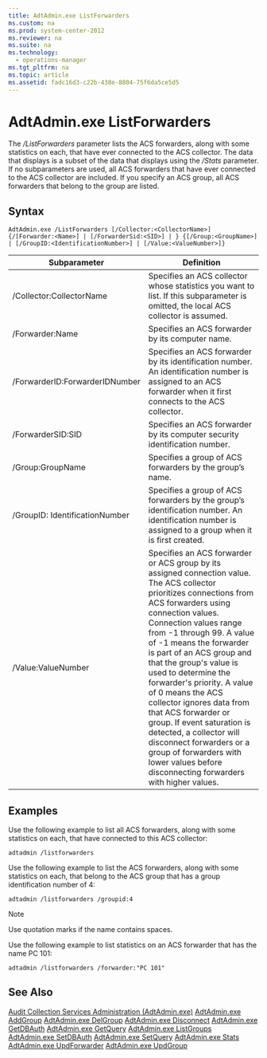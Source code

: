 ```yaml
---
title: AdtAdmin.exe ListForwarders
ms.custom: na
ms.prod: system-center-2012
ms.reviewer: na
ms.suite: na
ms.technology: 
  - operations-manager
ms.tgt_pltfrm: na
ms.topic: article
ms.assetid: fadc16d3-c22b-438e-8804-75f6da5ce5d5
---
```

# AdtAdmin.exe ListForwarders
The *\/ListForwarders* parameter lists the ACS forwarders, along with some statistics on each, that have ever connected to the ACS collector. The data that displays is a subset of the data that displays using the *\/Stats* parameter. If no subparameters are used, all ACS forwarders that have ever connected to the ACS collector are included. If you specify an ACS group, all ACS forwarders that belong to the group are listed.

## Syntax
`AdtAdmin.exe /ListForwarders [/Collector:<CollectorName>] {/[Forwarder:<Name>] | [/ForwarderSid:<SID>] | } {[/Group:<GroupName>] | [/GroupID:<IdentificationNumber>] | [/Value:<ValueNumber>]}`

|Subparameter|Definition|
|----------------|--------------|
|\/Collector:CollectorName|Specifies an ACS collector whose statistics you want to list. If this subparameter is omitted, the local ACS collector is assumed.|
|\/Forwarder:Name|Specifies an ACS forwarder by its computer name.|
|\/ForwarderID:ForwarderIDNumber|Specifies an ACS forwarder by its identification number. An identification number is assigned to an ACS forwarder when it first connects to the ACS collector.|
|\/ForwarderSID:SID|Specifies an ACS forwarder by its computer security identification number.|
|\/Group:GroupName|Specifies a group of ACS forwarders by the group’s name.|
|\/GroupID: IdentificationNumber|Specifies a group of ACS forwarders by the group’s identification number. An identification number is assigned to a group when it is first created.|
|\/Value:ValueNumber|Specifies an ACS forwarder or ACS group by its assigned connection value. The ACS collector prioritizes connections from ACS forwarders using connection values. Connection values range from \-1 through 99. A value of \-1 means the forwarder is part of an ACS group and that the group's value is used to determine the forwarder's priority. A value of 0 means the ACS collector ignores data from that ACS forwarder or group. If event saturation is detected, a collector will disconnect forwarders or a group of forwarders with lower values before disconnecting forwarders with higher values.|

## Examples
Use the following example to list all ACS forwarders, along with some statistics on each, that have connected to this ACS collector:

`adtadmin /listforwarders`

Use the following example to list the ACS forwarders, along with some statistics on each, that belong to the ACS group that has a group identification number of 4:

`adtadmin /listforwarders /groupid:4`

> [!NOTE]
> Use quotation marks if the name contains spaces.

Use the following example to list statistics on an ACS forwarder that has the name PC 101:

`adtadmin /listforwarders /forwarder:"PC 101"`

## See Also
[Audit Collection Services Administration &#40;AdtAdmin.exe&#41;](./Audit-Collection-Services-Administration--AdtAdmin.exe-.md)
[AdtAdmin.exe AddGroup](./AdtAdmin.exe-AddGroup.md)
[AdtAdmin.exe DelGroup](./AdtAdmin.exe-DelGroup.md)
[AdtAdmin.exe Disconnect](./AdtAdmin.exe-Disconnect.md)
[AdtAdmin.exe GetDBAuth](./AdtAdmin.exe-GetDBAuth.md)
[AdtAdmin.exe GetQuery](./AdtAdmin.exe-GetQuery.md)
[AdtAdmin.exe ListGroups](./AdtAdmin.exe-ListGroups.md)
[AdtAdmin.exe SetDBAuth](./AdtAdmin.exe-SetDBAuth.md)
[AdtAdmin.exe SetQuery](./AdtAdmin.exe-SetQuery.md)
[AdtAdmin.exe Stats](./AdtAdmin.exe-Stats.md)
[AdtAdmin.exe UpdForwarder](./AdtAdmin.exe-UpdForwarder.md)
[AdtAdmin.exe UpdGroup](./AdtAdmin.exe-UpdGroup.md)



